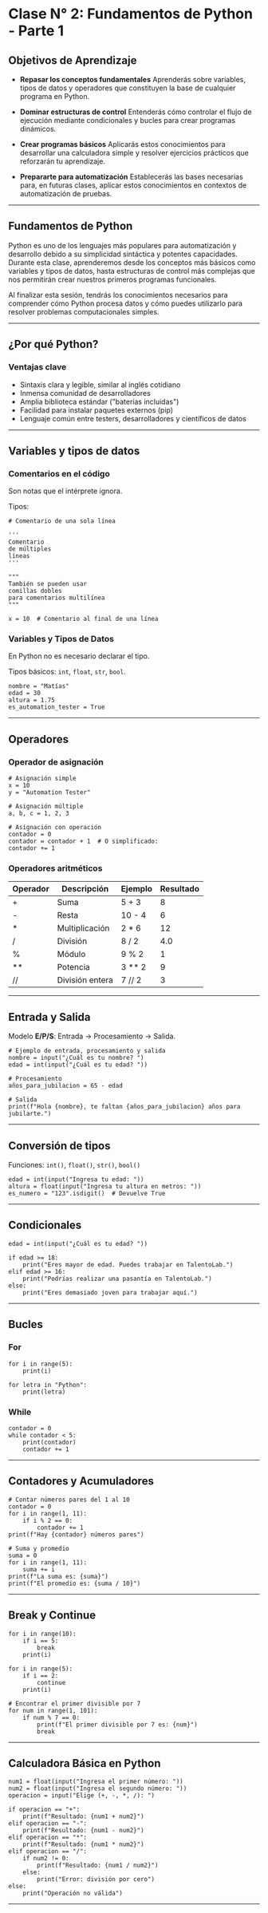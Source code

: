 # Clase N° 2: Fundamentos de Python - Parte 1



## Objetivos de Aprendizaje

- **Repasar los conceptos fundamentales** 
Aprenderás sobre variables, tipos de datos y operadores que constituyen la base de cualquier programa en Python.

- **Dominar estructuras de control** 
Entenderás cómo controlar el flujo de ejecución mediante condicionales y bucles para crear programas dinámicos.

- **Crear programas básicos** 
Aplicarás estos conocimientos para desarrollar una calculadora simple y resolver ejercicios prácticos que reforzarán tu aprendizaje.

- **Prepararte para automatización** 
Establecerás las bases necesarias para, en futuras clases, aplicar estos conocimientos en contextos de automatización de pruebas.

---

## Fundamentos de Python

Python es uno de los lenguajes más populares para automatización y desarrollo debido a su simplicidad sintáctica y potentes capacidades.  
Durante esta clase, aprenderemos desde los conceptos más básicos como variables y tipos de datos, hasta estructuras de control más complejas que nos permitirán crear nuestros primeros programas funcionales.

Al finalizar esta sesión, tendrás los conocimientos necesarios para comprender cómo Python procesa datos y cómo puedes utilizarlo para resolver problemas computacionales simples.

---

## ¿Por qué Python?

### Ventajas clave
- Sintaxis clara y legible, similar al inglés cotidiano  
- Inmensa comunidad de desarrolladores  
- Amplia biblioteca estándar ("baterías incluidas")  
- Facilidad para instalar paquetes externos (pip)  
- Lenguaje común entre testers, desarrolladores y científicos de datos  

---

## Variables y tipos de datos

### Comentarios en el código
Son notas que el intérprete ignora.  

Tipos:  

```
# Comentario de una sola línea

'''
Comentario
de múltiples
líneas
'''

"""
También se pueden usar
comillas dobles
para comentarios multilínea
"""

x = 10  # Comentario al final de una línea
```

### Variables y Tipos de Datos
En Python no es necesario declarar el tipo.  

Tipos básicos: `int`, `float`, `str`, `bool`.

```
nombre = "Matías"
edad = 30
altura = 1.75
es_automation_tester = True
```

---

## Operadores

### Operador de asignación
```
# Asignación simple
x = 10
y = "Automation Tester"

# Asignación múltiple
a, b, c = 1, 2, 3

# Asignación con operación
contador = 0
contador = contador + 1  # O simplificado:
contador += 1
```

### Operadores aritméticos

| Operador | Descripción | Ejemplo | Resultado |
|----------|-------------|---------|-----------|
| + | Suma | 5 + 3 | 8 |
| - | Resta | 10 - 4 | 6 |
| * | Multiplicación | 2 * 6 | 12 |
| / | División | 8 / 2 | 4.0 |
| % | Módulo | 9 % 2 | 1 |
| ** | Potencia | 3 ** 2 | 9 |
| // | División entera | 7 // 2 | 3 |

---

## Entrada y Salida

Modelo **E/P/S**: Entrada → Procesamiento → Salida.  

```
# Ejemplo de entrada, procesamiento y salida
nombre = input("¿Cuál es tu nombre? ")
edad = int(input("¿Cuál es tu edad? "))

# Procesamiento
años_para_jubilacion = 65 - edad

# Salida
print(f"Hola {nombre}, te faltan {años_para_jubilacion} años para jubilarte.")
```

---

## Conversión de tipos

Funciones: `int()`, `float()`, `str()`, `bool()`

```
edad = int(input("Ingresa tu edad: "))
altura = float(input("Ingresa tu altura en metros: "))
es_numero = "123".isdigit()  # Devuelve True
```

---

## Condicionales

```
edad = int(input("¿Cuál es tu edad? "))

if edad >= 18:
    print("Eres mayor de edad. Puedes trabajar en TalentoLab.")
elif edad >= 16:
    print("Podrías realizar una pasantía en TalentoLab.")
else:
    print("Eres demasiado joven para trabajar aquí.")
```

---

## Bucles

### For
```
for i in range(5):
    print(i)

for letra in "Python":
    print(letra)
```

### While
```
contador = 0
while contador < 5:
    print(contador)
    contador += 1
```

---

## Contadores y Acumuladores

```
# Contar números pares del 1 al 10
contador = 0
for i in range(1, 11):
    if i % 2 == 0:
        contador += 1
print(f"Hay {contador} números pares")

# Suma y promedio
suma = 0
for i in range(1, 11):
    suma += i
print(f"La suma es: {suma}")
print(f"El promedio es: {suma / 10}")
```

---

## Break y Continue

```
for i in range(10):
    if i == 5:
        break
    print(i)

for i in range(5):
    if i == 2:
        continue
    print(i)

# Encontrar el primer divisible por 7
for num in range(1, 101):
    if num % 7 == 0:
        print(f"El primer divisible por 7 es: {num}")
        break
```

---

## Calculadora Básica en Python

```
num1 = float(input("Ingresa el primer número: "))
num2 = float(input("Ingresa el segundo número: "))
operacion = input("Elige (+, -, *, /): ")

if operacion == "+":
    print(f"Resultado: {num1 + num2}")
elif operacion == "-":
    print(f"Resultado: {num1 - num2}")
elif operacion == "*":
    print(f"Resultado: {num1 * num2}")
elif operacion == "/":
    if num2 != 0:
        print(f"Resultado: {num1 / num2}")
    else:
        print("Error: división por cero")
else:
    print("Operación no válida")
```

---


